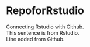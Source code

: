 # RepoforRstudio
Connecting Rstudio with Github.  
This sentence is from Rstudio.  
Line added from Github.
